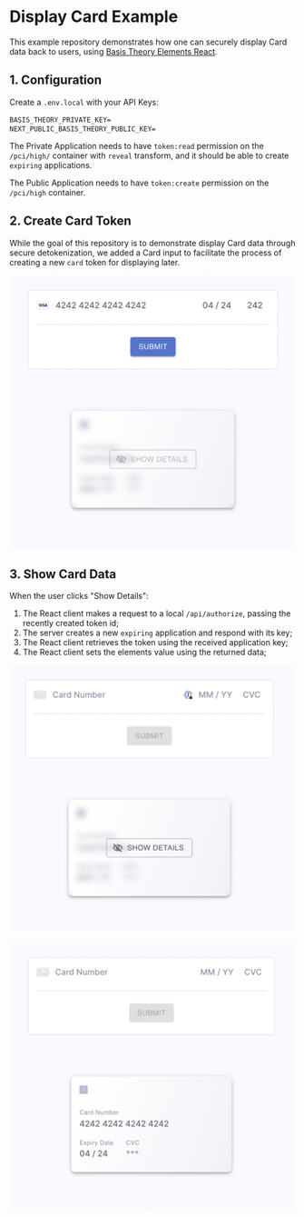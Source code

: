 # Display Card Example

This example repository demonstrates how one can securely display Card data back to users, using [Basis Theory Elements React](https://docs.basistheory.com/elements/#react-package).

## 1. Configuration

Create a `.env.local` with your API Keys:

```text
BASIS_THEORY_PRIVATE_KEY=
NEXT_PUBLIC_BASIS_THEORY_PUBLIC_KEY=
```

The Private Application needs to have `token:read` permission on the `/pci/high/` container with `reveal` transform, and it should be able to create `expiring` applications.

The Public Application needs to have `token:create` permission on the `/pci/high` container.

## 2. Create Card Token

While the goal of this repository is to demonstrate display Card data through secure detokenization, we added a Card input to facilitate the process of creating a new `card` token for displaying later.

![input](./images/input.png)

## 3. Show Card Data

When the user clicks "Show Details":

1. The React client makes a request to a local `/api/authorize`, passing the recently created token id;
2. The server creates a new `expiring` application and respond with its key;
3. The React client retrieves the token using the received application key;
4. The React client sets the elements value using the returned data;

![trigger](./images/trigger.png)

![output](./images/output.png)
